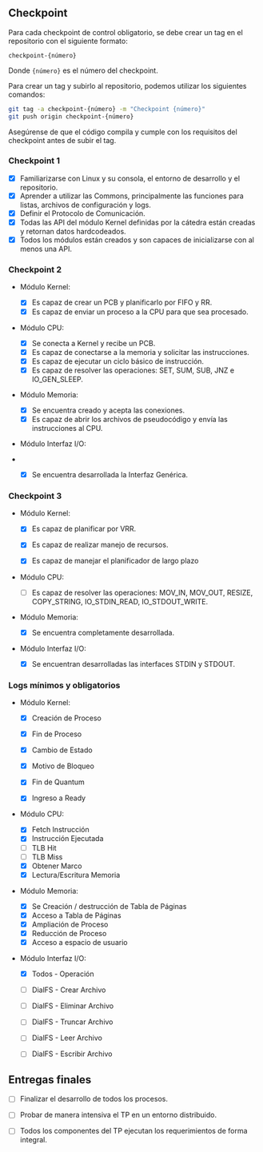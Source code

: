 ## Checkpoint

Para cada checkpoint de control obligatorio, se debe crear un tag en el
repositorio con el siguiente formato:

```
checkpoint-{número}
```

Donde `{número}` es el número del checkpoint.

Para crear un tag y subirlo al repositorio, podemos utilizar los siguientes
comandos:

```bash
git tag -a checkpoint-{número} -m "Checkpoint {número}"
git push origin checkpoint-{número}
```

Asegúrense de que el código compila y cumple con los requisitos del checkpoint
antes de subir el tag.

### Checkpoint 1

- [x] Familiarizarse con Linux y su consola, el entorno de desarrollo y el repositorio.
- [x] Aprender a utilizar las Commons, principalmente las funciones para listas, archivos de configuración y logs.
- [x] Definir el Protocolo de Comunicación.
- [x] Todas las API del módulo Kernel definidas por la cátedra están creadas y retornan datos hardcodeados.
- [x] Todos los módulos están creados y son capaces de inicializarse con al menos una API.

### Checkpoint 2

- Módulo Kernel:
  
    - [x] Es capaz de crear un PCB y planificarlo por FIFO y RR.
    - [x] Es capaz de enviar un proceso a la CPU para que sea procesado.

- Módulo CPU:
  
    - [x] Se conecta a Kernel y recibe un PCB.
    - [x] Es capaz de conectarse a la memoria y solicitar las instrucciones.
    - [x] Es capaz de ejecutar un ciclo básico de instrucción.
    - [x] Es capaz de resolver las operaciones: SET, SUM, SUB, JNZ e IO_GEN_SLEEP.

- Módulo Memoria:
  
    - [x] Se encuentra creado y acepta las conexiones.
    - [x] Es capaz de abrir los archivos de pseudocódigo y envía las instrucciones al CPU.

- Módulo Interfaz I/O:
- 
    - [x] Se encuentra desarrollada la Interfaz Genérica.


### Checkpoint 3

- Módulo Kernel:

    - [x] Es capaz de planificar por VRR.
    - [x] Es capaz de realizar manejo de recursos.
    - [x] Es capaz de manejar el planificador de largo plazo


- Módulo CPU:

    - [ ] Es capaz de resolver las operaciones: MOV_IN, MOV_OUT, RESIZE, COPY_STRING, IO_STDIN_READ, IO_STDOUT_WRITE.

- Módulo Memoria:

    - [x] Se encuentra completamente desarrollada.

- Módulo Interfaz I/O:

    - [x] Se encuentran desarrolladas las interfaces STDIN y STDOUT.

### Logs mínimos y obligatorios

- Módulo Kernel:

    - [x] Creación de Proceso
    - [x] Fin de Proceso
    - [x] Cambio de Estado
    - [x] Motivo de Bloqueo
    - [x] Fin de Quantum
    - [x] Ingreso a Ready


- Módulo CPU:

    - [x] Fetch Instrucción
    - [x] Instrucción Ejecutada
    - [ ] TLB Hit
    - [ ] TLB Miss
    - [x] Obtener Marco
    - [x] Lectura/Escritura Memoria

- Módulo Memoria:

    - [x] Se Creación / destrucción de Tabla de Páginas
    - [x] Acceso a Tabla de Páginas
    - [x] Ampliación de Proceso
    - [x] Reducción de Proceso
    - [x] Acceso a espacio de usuario

- Módulo Interfaz I/O:

    - [X] Todos - Operación
    - [ ] DialFS - Crear Archivo
    - [ ] DialFS - Eliminar Archivo
    - [ ] DialFS - Truncar Archivo
    - [ ] DialFS - Leer Archivo
    - [ ] DialFS - Escribir Archivo


## Entregas finales

- [ ] Finalizar el desarrollo de todos los procesos.
- [ ] Probar de manera intensiva el TP en un entorno distribuido.
- [ ] Todos los componentes del TP ejecutan los requerimientos de forma integral.

